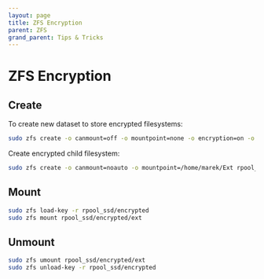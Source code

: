 ```yaml
---
layout: page
title: ZFS Encryption
parent: ZFS
grand_parent: Tips & Tricks
---
```


# ZFS Encryption

## Create

To create new dataset to store encrypted filesystems:

```sh
sudo zfs create -o canmount=off -o mountpoint=none -o encryption=on -o keylocation=prompt -o keyformat=passphrase rpool_ssd/encrypted
```

Create encrypted child filesystem:

```sh
sudo zfs create -o canmount=noauto -o mountpoint=/home/marek/Ext rpool_ssd/encrypted/ext
```

## Mount

```sh
sudo zfs load-key -r rpool_ssd/encrypted
sudo zfs mount rpool_ssd/encrypted/ext
```

## Unmount

```sh
sudo zfs umount rpool_ssd/encrypted/ext
sudo zfs unload-key -r rpool_ssd/encrypted
```
